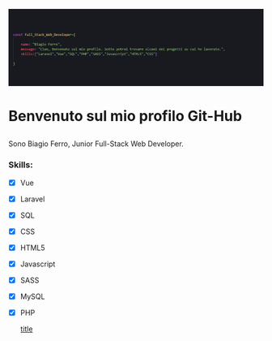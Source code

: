 

![title](images/idk.png)

# Benvenuto sul mio profilo Git-Hub
## 
Sono Biagio Ferro, Junior Full-Stack Web Developer.



### Skills:

- [x] Vue
- [x] Laravel
- [x] SQL
- [x] CSS
- [x] HTML5
- [x] Javascript
- [x] SASS
- [x] MySQL
- [x] PHP

	[title](https://www.example.com)
